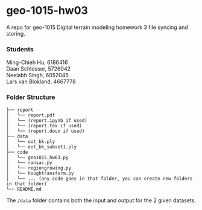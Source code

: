# geo-1015-hw03
A repo for geo-1015 Digital terrain modeling homework 3 file syncing and storing.

### Students
Ming-Chieh Hu, 6186416\
Daan Schlosser, 5726042\
Neelabh Singh, 6052045\
Lars van Blokland, 4667778

### Folder Structure
```
├── report
│   └── report.pdf
│   └── (report.ipynb if used)
│   └── (report.tex if used)
│   └── (report.docx if used)
├── data
│   └── out_bk.ply 
│   └── out_bk_subset1.ply 
├── code
│   └── geo1015_hw03.py
│   └── ransac.py
│   └── regiongrowing.py
│   └── houghtransform.py
│   └── ... (any code goes in that folder, you can create new folders in that folder)
└── README.md
```
The `/data` folder contains both the input and output for the 2 given datasets.
